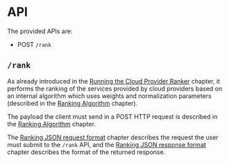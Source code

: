 # API

The provided APIs are:

  * POST `/rank`
  

## `/rank`

As already introduced in the [Running the Cloud Provider Ranker](running.md) chapter, it performs the ranking of the services provided by cloud providers based on an internal algorithm which uses weights and normalization parameters (described in the [Ranking Algorithm](ranking_algorithm.md) chapter). 

The payload the client must send in a POST HTTP request is described in the [Ranking Algorithm](ranking_algorithm.md) chapter. 

The [Ranking JSON request format](json_request_format.md) chapter describes the request the user must submit to the ```/rank``` API, and the [Ranking JSON response format](json_response_format.md) chapter describes the format of the returned response.


